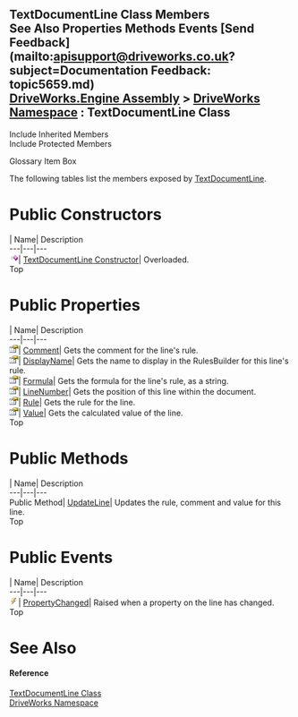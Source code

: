 TextDocumentLine Class Members   
See Also Properties Methods Events [Send Feedback](mailto:apisupport@driveworks.co.uk?subject=Documentation Feedback: topic5659.md)  
[DriveWorks.Engine Assembly](topic2156.md) > [DriveWorks Namespace](topic2159.md) : TextDocumentLine Class  
---  
  
Include Inherited Members    
Include Protected Members  


Glossary Item Box

The following tables list the members exposed by [TextDocumentLine](topic5659.md).

# Public Constructors

| Name| Description  
---|---|---  
![Public Constructor](dotnetimages/publicConstructor.gif)| [TextDocumentLine Constructor](topic5665.md)| Overloaded.   
Top

# Public Properties

| Name| Description  
---|---|---  
![Public Property](dotnetimages/publicProperty.gif)| [Comment](topic5669.md)| Gets the comment for the line's rule.   
![Public Property](dotnetimages/publicProperty.gif)| [DisplayName](topic5670.md)| Gets the name to display in the RulesBuilder for this line's rule.   
![Public Property](dotnetimages/publicProperty.gif)| [Formula](topic5671.md)| Gets the formula for the line's rule, as a string.   
![Public Property](dotnetimages/publicProperty.gif)| [LineNumber](topic5672.md)| Gets the position of this line within the document.   
![Public Property](dotnetimages/publicProperty.gif)| [Rule](topic5673.md)| Gets the rule for the line.   
![Public Property](dotnetimages/publicProperty.gif)| [Value](topic5674.md)| Gets the calculated value of the line.   
Top

# Public Methods

| Name| Description  
---|---|---  
Public Method| [UpdateLine](topic5668.md)| Updates the rule, comment and value for this line.   
Top

# Public Events

| Name| Description  
---|---|---  
![Public Event](dotnetimages/publicEvent.gif)| [PropertyChanged](topic5675.md)| Raised when a property on the line has changed.   
Top

# See Also

#### Reference

[TextDocumentLine Class](topic5659.md)   
[DriveWorks Namespace](topic2159.md)


